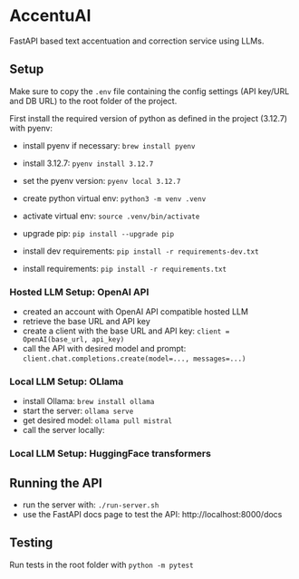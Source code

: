# AccentuAI

FastAPI based text accentuation and correction service using LLMs.

## Setup

Make sure to copy the `.env` file containing the config settings (API key/URL and DB URL) to the root folder of the project.

First install the required version of python as defined in the project (3.12.7) with pyenv:
- install pyenv if necessary: `brew install pyenv` 
- install 3.12.7: `pyenv install 3.12.7`
- set the pyenv version: `pyenv local 3.12.7`

- create python virtual env: `python3 -m venv .venv`
- activate virtual env: `source .venv/bin/activate`
- upgrade pip: `pip install --upgrade pip`
- install dev requirements: `pip install -r requirements-dev.txt`
- install requirements: `pip install -r requirements.txt`

### Hosted LLM Setup: OpenAI API

- created an account with OpenAI API compatible hosted LLM
- retrieve the base URL and API key
- create a client with the base URL and API key: `client = OpenAI(base_url, api_key)`
- call the API with desired model and prompt: `client.chat.completions.create(model=..., messages=...)`

### Local LLM Setup: OLlama

- install Ollama: `brew install ollama`
- start the server: `ollama serve`
- get desired model: `ollama pull mistral`
- call the server locally: 

### Local LLM Setup: HuggingFace transformers


## Running the API

- run the server with: `./run-server.sh`
- use the FastAPI docs page to test the API: http://localhost:8000/docs

## Testing

Run tests in the root folder with `python -m pytest`
